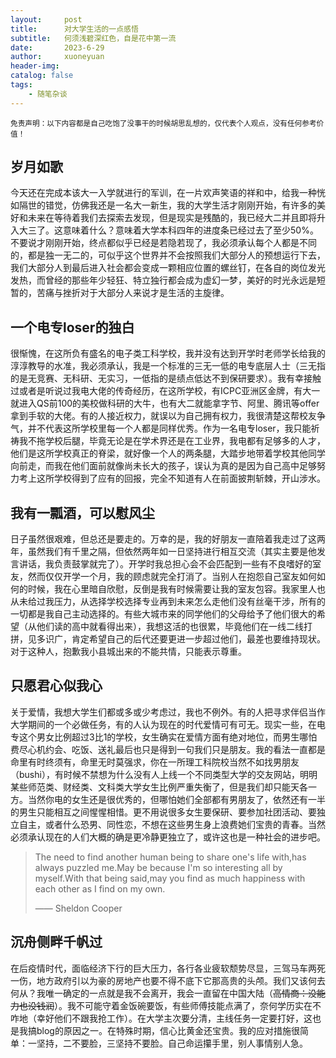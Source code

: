 ```yaml
---
layout:     post
title:      对大学生活的一点感悟
subtitle:   何须浅碧深红色，自是花中第一流
date:       2023-6-29
author:     xuoneyuan
header-img: 
catalog: false
tags:
    - 随笔杂谈
---
```


<small>免责声明：以下内容都是自己吃饱了没事干的时候胡思乱想的，仅代表个人观点，没有任何参考价值！</small>

## 岁月如歌
今天还在完成本该大一入学就进行的军训，在一片欢声笑语的祥和中，给我一种恍如隔世的错觉，仿佛我还是一名大一新生，我的大学生活才刚刚开始，有许多的美好和未来在等待着我们去探索去发现，但是现实是残酷的，我已经大二并且即将升入大三了。这意味着什么？意味着大学本科四年的进度条已经过去了至少50%。不要说才刚刚开始，终点都似乎已经是若隐若现了，我必须承认每个人都是不同的，都是独一无二的，可似乎这个世界并不会按照我们大部分人的预想运行下去，我们大部分人到最后进入社会都会变成一颗相应位置的螺丝钉，在各自的岗位发光发热，而曾经的那些年少轻狂、特立独行都会成为虚幻一梦，美好的时光永远是短暂的，苦痛与挫折对于大部分人来说才是生活的主旋律。
## 一个电专loser的独白
很惭愧，在这所负有盛名的电子类工科学校，我并没有达到开学时老师学长给我的淳淳教导的水准，我必须承认，我是一个标准的三无一低的电专底层人士（三无指的是无竞赛、无科研、无实习，一低指的是绩点低达不到保研要求）。我有幸接触过或者是听说过我电大佬的传奇经历，在这所学校，有ICPC亚洲区金牌，有大一就进入QS前100的美校做科研的大牛，也有大二就能拿字节、阿里、腾讯等offer拿到手软的大佬。有的人接近权力，就误以为自己拥有权力，我很清楚这帮校友争气，并不代表这所学校里每一个人都是同样优秀。作为一名电专loser，我只能祈祷我不拖学校后腿，毕竟无论是在学术界还是在工业界，我电都有足够多的人才，他们是这所学校真正的脊梁，就好像一个人的两条腿，大踏步地带着学校其他同学向前走，而我在他们面前就像尚未长大的孩子，误认为真的是因为自己高中足够努力考上这所学校得到了应有的回报，完全不知道有人在前面披荆斩棘，开山涉水。
## 我有一瓢酒，可以慰风尘
日子虽然很艰难，但总还是要走的。万幸的是，我的好朋友一直陪着我走过了这两年，虽然我们有千里之隔，但依然两年如一日坚持进行相互交流（其实主要是他发言讲话，我负责鼓掌就完了）。开学时我总担心会不会匹配到一些有不良嗜好的室友，然而仅仅开学一个月，我的顾虑就完全打消了。当别人在抱怨自己室友如何如何的时候，我在心里暗自欣慰，反倒是我有时候需要让我的室友包容。我家里人也从未给过我压力，从选择学校选择专业再到未来怎么走他们没有丝毫干涉，所有的一切都是我自己主动选择的。有些大城市来的同学他们的父母给予了他们很大的希望（从他们读的高中就看得出来），我想这活的也很累，毕竟他们在一线二线打拼，见多识广，肯定希望自己的后代还要更进一步超过他们，最差也要维持现状。对于这种人，抱歉我小县城出来的不能共情，只能表示尊重。
## 只愿君心似我心
关于爱情，我想大学生们都或多或少考虑过，我也不例外。有的人把寻求伴侣当作大学期间的一个必做任务，有的人认为现在的时代爱情可有可无。现实一些，在电专这个男女比例超过3比1的学校，女生确实在爱情方面有绝对地位，而男生哪怕费尽心机约会、吃饭、送礼最后也只是得到一句我们只是朋友。我的看法一直都是命里有时终须有，命里无时莫强求，你在一所理工科院校当然不如找男朋友（bushi），有时候不禁想为什么没有人上线一个不同类型大学的交友网站，明明某些师范类、财经类、文科类大学女生比例严重失衡了，但是我们却只能天各一方。当然你电的女生还是很优秀的，但哪怕她们全部都有男朋友了，依然还有一半的男生只能相互之间惺惺相惜。更不用说很多女生要保研、要参加社团活动、要独立自主，或者什么恐男、同性恋，不想在这些男生身上浪费她们宝贵的青春。当然必须承认现在的人们大概的确是更冷静更独立了，或许这也是一种社会的进步吧。
> The need to find another human being to share one's life with,has always puzzled me.May be because I'm so interesting all by myself.With that being said,may you find as much happiness with each other as I find on my own. 
> 
> —— Sheldon Cooper

## 沉舟侧畔千帆过
在后疫情时代，面临经济下行的巨大压力，各行各业疲软颓势尽显，三驾马车两死一伤，地方政府引以为豪的房地产也要不得不底下它那高贵的头颅。我们又该何去何从？我唯一确定的一点就是我不会离开，我会一直留在中国大陆（~~高情商：没能力也没钱润~~）。我不可能守着金饭碗要饭，有些师傅技能点满了，奈何学历实在不咋地（幸好他们不跟我抢工作）。在大学主次要分清，主线任务一定要打好，这也是我搞blog的原因之一。在特殊时期，信心比黄金还宝贵。我的应对措施很简单：一坚持，二不要脸，三坚持不要脸。自己命运攥手里，别人事情别人急。
